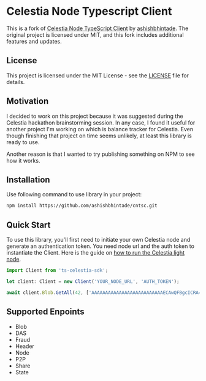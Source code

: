 # Celestia Node Typescript Client

This is a fork of [Celestia Node TypeScript Client](https://github.com/ashishbhintade/cntsc) by [ashishbhintade](https://github.com/ashishbhintade). The original project is licensed under MIT, and this fork includes additional features and updates.

## License

This project is licensed under the MIT License - see the [LICENSE](LICENSE) file for details.

## Motivation

I decided to work on this project because it was suggested during the Celestia hackathon brainstorming session. In any case, I found it useful for another project I'm working on which is balance tracker for Celestia. Even though finishing that project on time seems unlikely, at least this library is ready to use.

Another reason is that I wanted to try publishing something on NPM to see how it works.

## Installation

Use following command to use library in your project:

```bash
npm install https://github.com/ashishbhintade/cntsc.git
```

## Quick Start

To use this library, you'll first need to initiate your own Celestia node and generate an authentication token. You need node url and the auth token to instantiate the Client. Here is the guide on [how to run the Celestia light node](https://docs.celestia.org/nodes/light-node).

```ts
import Client from 'ts-celestia-sdk';

let client: Client = new Client('YOUR_NODE_URL', 'AUTH_TOKEN');

await client.Blob.GetAll(42, ['AAAAAAAAAAAAAAAAAAAAAAAAAAECAwQFBgcICRA=']);
```

## Supported Enpoints

- Blob
- DAS
- Fraud
- Header
- Node
- P2P
- Share
- State
